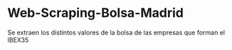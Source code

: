 # Web-Scraping-Bolsa-Madrid
Se extraen los distintos valores de la bolsa de las empresas que forman el IBEX35
